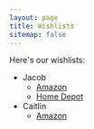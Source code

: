 ```yaml
---
layout: page
title: Wishlists
sitemap: false
---
```


Here's our wishlists:

* Jacob
  * [Amazon](https://www.amazon.com/hz/wishlist/ls/R6T21Q1XQP8O)
  * [Home Depot](https://www.homedepot.com/list/view/details/shared/4f310500-d81b-11e9-af3d-077f1537d526/self)
* Caitlin
  * [Amazon](https://www.amazon.com/hz/wishlist/ls/28IMFK677LNOQ)